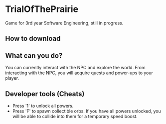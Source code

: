 # TrialOfThePrairie
Game for 3rd year Software Engineering, still in progress.

## How to download

## What can you do?
You can currently interact with the NPC and explore the world. From interacting with the NPC, you will acquire quests and power-ups to your player.

## Developer tools (Cheats)
- Press '1' to unlock all powers.
- Press 'F' to spawn collectible orbs. If you have all powers unlocked, you will be able to collide into them for a temporary speed boost.
